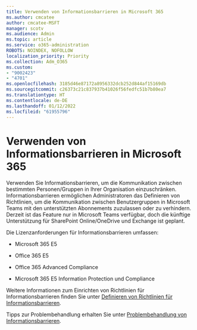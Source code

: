 ```yaml
---
title: Verwenden von Informationsbarrieren in Microsoft 365
ms.author: cmcatee
author: cmcatee-MSFT
manager: scotv
ms.audience: Admin
ms.topic: article
ms.service: o365-administration
ROBOTS: NOINDEX, NOFOLLOW
localization_priority: Priority
ms.collection: Adm_O365
ms.custom:
- "9002423"
- "4701"
ms.openlocfilehash: 3185d46e87172a8956332dcb252d844af15169db
ms.sourcegitcommit: c26373c21c837937b41026f56fedfc51b7b80ea7
ms.translationtype: HT
ms.contentlocale: de-DE
ms.lasthandoff: 01/12/2022
ms.locfileid: "61955796"
---
```

# <a name="using-information-barriers-in-microsoft-365"></a>Verwenden von Informationsbarrieren in Microsoft 365

Verwenden Sie Informationsbarrieren, um die Kommunikation zwischen bestimmten Personen/Gruppen in Ihrer Organisation einzuschränken. Informationsbarrieren ermöglichen Administratoren das Definieren von Richtlinien, um die Kommunikation zwischen Benutzergruppen in Microsoft Teams mit den unterstützten Abonnements zuzulassen oder zu verhindern.  Derzeit ist das Feature nur in Microsoft Teams verfügbar, doch die künftige Unterstützung für SharePoint Online/OneDrive und Exchange ist geplant.

Die Lizenzanforderungen für Informationsbarrieren umfassen:

- Microsoft 365 E5

- Office 365 E5

- Office 365 Advanced Compliance

- Microsoft 365 E5 Information Protection und Compliance

Weitere Informationen zum Einrichten von Richtlinien für Informationsbarrieren finden Sie unter [Definieren von Richtlinien für Informationsbarrieren](https://docs.microsoft.com/microsoft-365/compliance/information-barriers-policies).

Tipps zur Problembehandlung erhalten Sie unter [Problembehandlung von Informationsbarrieren](https://docs.microsoft.com/microsoft-365/compliance/information-barriers-troubleshooting).
